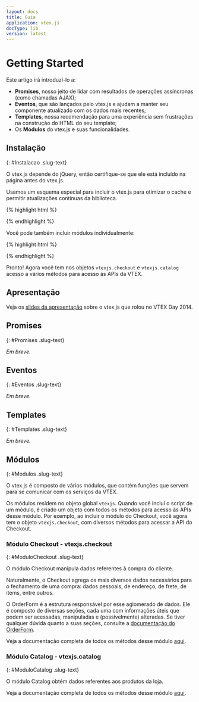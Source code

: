 ```yaml
---
layout: docs
title: Guia
application: vtex.js
docType: lib
version: latest
---
```


# Getting Started

Este artigo irá introduzí-lo a:

 - **Promises**, nosso jeito de lidar com resultados de operações assíncronas (como chamadas AJAX);
 - **Eventos**, que são lançados pelo vtex.js e ajudam a manter seu componente atualizado com os dados mais recentes;
 - **Templates**, nossa recomendação para uma experiência sem frustrações na construção do HTML do seu template;
 - Os **Módulos** do vtex.js e suas funcionalidades.


## Instalação
{: #Instalacao .slug-text}

O vtex.js depende do jQuery, então certifique-se que ele está incluído na página antes do vtex.js.

Usamos um esquema especial para incluir o vtex.js para otimizar o cache e permitir atualizações contínuas
da biblioteca.

{% highlight html %}
<script src="//io.vtex.com.br/io-vtex-loader/1.0.0/io-vtex-loader.min.js"></script>
<script>
    vtexIO.loadApp({name: 'vtex.js', major: 1, path: 'vtexjs.min.js' });
</script>
{% endhighlight %}

Você pode também incluir módulos individualmente:

{% highlight html %}
<script src="//io.vtex.com.br/io-vtex-loader/1.0.0/io-vtex-loader.min.js"></script>
<script>
    vtexIO.loadApp({name: 'vtex.js', major: 1, path: 'checkout.min.js' });
    vtexIO.loadApp({name: 'vtex.js', major: 1, path: 'catalog.min.js' });
</script>
{% endhighlight %}

Pronto! Agora você tem nos objetos `vtexjs.checkout` e `vtexjs.catalog`
acesso a vários métodos para acesso às APIs da VTEX.


## Apresentação

Veja os [slides da apresentação](http://goo.gl/tYT23t)
sobre o vtex.js que rolou no VTEX Day 2014.

## Promises
{: #Promises .slug-text}

*Em breve.*

## Eventos
{: #Eventos .slug-text}

*Em breve.*

## Templates
{: #Templates .slug-text}

*Em breve.*

## Módulos
{: #Modulos .slug-text}

O vtex.js é composto de vários módulos, que contém funções que servem para se comunicar com os serviços da VTEX.

Os módulos residem no objeto global `vtexjs`.
Quando você inclui o script de um módulo, é criado um objeto com todos os métodos para acesso às APIs desse módulo.
Por exemplo, ao incluir o módulo do Checkout, você agora tem o objeto `vtexjs.checkout`, com diversos métodos para acessar a API do Checkout.


### Módulo Checkout - vtexjs.checkout
{: #ModuloCheckout .slug-text}

O módulo Checkout manipula dados referentes à compra do cliente.

Naturalmente, o Checkout agrega os mais diversos dados necessários para o fechamento de uma compra: dados pessoais, de endereço, de frete, de items, entre outros.

O OrderForm é a estrutura responsável por esse aglomerado de dados.
Ele é composto de diversas seções, cada uma com informações úteis que podem ser acessadas, manipuladas e (possivelmente) alteradas.
Se tiver qualquer dúvida quanto a suas seções, consulte a [documentação do OrderForm](../checkout/order-form.html).

Veja a documentação completa de todos os métodos desse módulo [aqui](checkout.md).


### Módulo Catalog - vtexjs.catalog
{: #ModuloCatalog .slug-text}

O módulo Catalog obtém dados referentes aos produtos da loja.

Veja a documentação completa de todos os métodos desse módulo [aqui](../catalog/index.html).
